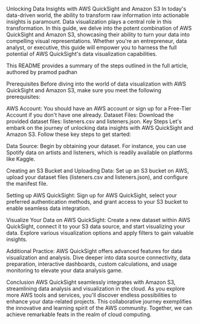 Unlocking Data Insights with AWS QuickSight and Amazon S3
In today's data-driven world, the ability to transform raw information into actionable insights is paramount. Data visualization plays a central role in this transformation. In this guide, we delve into the potent combination of AWS QuickSight and Amazon S3, showcasing their ability to turn your data into compelling visual representations. Whether you're an entrepreneur, data analyst, or executive, this guide will empower you to harness the full potential of AWS QuickSight's data visualization capabilities.

This README provides a summary of the steps outlined in the full article, authored by pramod padhan

Prerequisites
Before diving into the world of data visualization with AWS QuickSight and Amazon S3, make sure you meet the following prerequisites:

AWS Account: You should have an AWS account or sign up for a Free-Tier Account if you don't have one already.
Dataset Files: Download the provided dataset files: listeners.csv and listeners.json.
Key Steps
Let's embark on the journey of unlocking data insights with AWS QuickSight and Amazon S3. Follow these key steps to get started:

Data Source: Begin by obtaining your dataset. For instance, you can use Spotify data on artists and listeners, which is readily available on platforms like Kaggle.

Creating an S3 Bucket and Uploading Data: Set up an S3 bucket on AWS, upload your dataset files (listeners.csv and listeners.json), and configure the manifest file.

Setting up AWS QuickSight: Sign up for AWS QuickSight, select your preferred authentication methods, and grant access to your S3 bucket to enable seamless data integration.

Visualize Your Data on AWS QuickSight: Create a new dataset within AWS QuickSight, connect it to your S3 data source, and start visualizing your data. Explore various visualization options and apply filters to gain valuable insights.

Additional Practice: AWS QuickSight offers advanced features for data visualization and analysis. Dive deeper into data source connectivity, data preparation, interactive dashboards, custom calculations, and usage monitoring to elevate your data analysis game.

Conclusion
AWS QuickSight seamlessly integrates with Amazon S3, streamlining data analysis and visualization in the cloud. As you explore more AWS tools and services, you'll discover endless possibilities to enhance your data-related projects. This collaborative journey exemplifies the innovative and learning spirit of the AWS community. Together, we can achieve remarkable feats in the realm of cloud computing.
